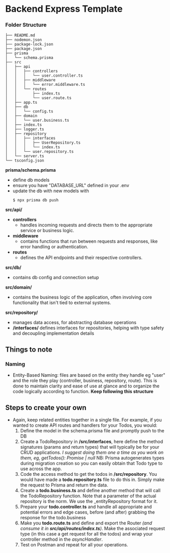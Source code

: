 # Backend Express Template

### Folder Structure

```
├── README.md
├── nodemon.json
├── package-lock.json
├── package.json
├── prisma
│   └── schema.prisma
├── src
│   ├── api
│   │   ├── controllers
│   │   │   └── user.controller.ts
│   │   ├── middleware
│   │   │   └── error.middleware.ts
│   │   └── routes
│   │       ├── index.ts
│   │       └── user.route.ts
│   ├── app.ts
│   ├── db
│   │   └── config.ts
│   ├── domain
│   │   └── user.business.ts
│   ├── index.ts
│   ├── logger.ts
│   ├── repository
│   │   ├── interfaces
│   │   │   ├── UserRepository.ts
│   │   │   └── index.ts
│   │   └── user.repository.ts
│   └── server.ts
└── tsconfig.json
```

**prisma/schema.prisma**

- define db models
- ensure you have "DATABASE_URL" defined in your .env
- update the db with new models with
  ```
  $ npx prisma db push
  ```

**src/api/**

- **controllers**
  - handles incoming requests and directs them to the appropriate service or business logic.
- **middleware**
  - contains functions that run between requests and responses, like error handling or authentication.
- **routes**
  - defines the API endpoints and their respective controllers.

**src/db/**

- contains db config and connection setup

**src/domain/**

- contains the business logic of the application, often involving core functionality that isn't tied to external systems.

**src/repository/**

- manages data access, for abstracting database operations
- **/interfaces/**
  defines interfaces for repositories, helping with type safety and decoupling implementation details

## Things to note

### Naming

- Entity-Based Naming: files are based on the entity they handle eg "user" and the role they play (controller, business, repository, route). This is done to maintain clarity and ease of use at glance and to organize the code logically according to function. **Keep following this structure**

## Steps to create your own

- Again, keep related entities together in a single file. For example, if you wanted to create API routes and handlers for your Todos, you would:
  1. Define the model in the schema.prisma file and promptly push to the DB
  2. Create a TodoRepository in **/src/interfaces**, here define the method signatures (params and return types) that will typically be for your CRUD applications. _I suggest doing them one a time as you work on them, eg, getTodos(): Promise<Todo> | null_
     NB: Prisma autogenerates types during migration creation so you can easily obtain that Todo type to use across the app.
  3. Code the access method to get the todos in **/src/repository**. You would have made a **todo.repository.ts** file to do this in. Simply make the request to Prisma and return the data.
  4. Create a **todo.business.ts** and define another method that will call the TodoRepository function. Note that a parameter of the actual repository is the norm. We use the \_entityRepository format for it.
  5. Prepare your **todo.controller.ts** and handle all appropriate and potential errors and edge cases, before (and after) grabbing the response for the todo.business
  6. Make you **todo.route.ts** and define and export the Router _(and consume it in **src/api/routes/index.ts**)_. Make the associated request type (in this case a get request for all the todos) and wrap your controller method in the _asyncHandler_.
  7. Test on Postman and repeat for all your operations.
